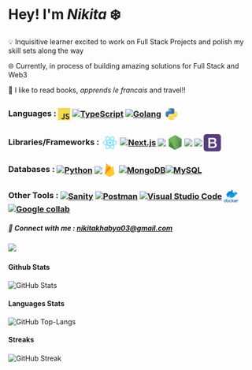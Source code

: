 
# Hey! I'm _Nikita_ ❄️

💡 Inquisitive learner excited to work on Full Stack Projects and polish my skill sets along the way

🌐 Currently, in process of building amazing solutions for Full Stack and Web3

💫 I like to read books, _apprends le francais_ and travel!!

### **Languages** : [<img align="center" src="https://raw.githubusercontent.com/github/explore/80688e429a7d4ef2fca1e82350fe8e3517d3494d/topics/javascript/javascript.png" width="25" alt="JS" />](https://en.wikipedia.org/wiki/JavaScript)  [<img align="center" src="https://upload.wikimedia.org/wikipedia/commons/thumb/4/4c/Typescript_logo_2020.svg/1200px-Typescript_logo_2020.svg.png" width="30" alt="TypeScript" />](https://www.typescriptlang.org/) [<img align="center" src="https://go.dev/images/go-logo-white.svg" width="35" alt="Golang" />](https://go.dev/) [<img align="center" src="https://raw.githubusercontent.com/github/explore/80688e429a7d4ef2fca1e82350fe8e3517d3494d/topics/python/python.png" width="35" alt="Python" />](http://python.org)  

### **Libraries/Frameworks** :   [<img align="center" src="https://raw.githubusercontent.com/github/explore/80688e429a7d4ef2fca1e82350fe8e3517d3494d/topics/react/react.png" width="35" alt="React" />](https://reactjs.org/) [<img align="center" src="https://d2nir1j4sou8ez.cloudfront.net/wp-content/uploads/2021/12/nextjs-boilerplate-logo.png" width="30" alt="Next.js" />](https://nextjs.org/) [<img align="center" src="https://docs.nestjs.com/assets/logo-small.svg" width="35" />](https://nestjs.com/) [<img align="center" src="https://raw.githubusercontent.com/github/explore/80688e429a7d4ef2fca1e82350fe8e3517d3494d/topics/nodejs/nodejs.png" width="30" alt="Nodejs" />](https://nodejs.org/en/) [<img align="center" src="https://cdn.worldvectorlogo.com/logos/fastapi.svg" width="35" />](https://fastapi.tiangolo.com/) [<img align="center" src="https://upload.wikimedia.org/wikipedia/commons/thumb/d/d5/Tailwind_CSS_Logo.svg/2048px-Tailwind_CSS_Logo.svg.png" width="35" />](https://tailwindcss.com/) [<img align="center" src="https://raw.githubusercontent.com/github/explore/80688e429a7d4ef2fca1e82350fe8e3517d3494d/topics/bootstrap/bootstrap.png" width="35" />](https://getbootstrap.com/) 

###  **Databases** : [<img align="center" src="https://www.postgresql.org/media/img/about/press/elephant.png" width="35" alt="Python" />](https://www.postgresql.org/)  [<img align="center" src="https://neo4j.com/wp-content/themes/neo4jweb/v2-templates/brand/assets/logo-section-4.svg" width="35" />](https://neo4j.com/)[<img src="https://raw.githubusercontent.com/github/explore/80688e429a7d4ef2fca1e82350fe8e3517d3494d/topics/firebase/firebase.png" align="center" width="30" alt="Firebase" />](https://firebase.google.com/) [<img align="center" src="https://avatars.githubusercontent.com/u/45120?s=200&v=4" width="30" alt="MongoDB" />](http://www.mongodb.com/)[<img align="center" src="https://cdn.icon-icons.com/icons2/2699/PNG/512/mysql_logo_icon_169941.png" width="65" alt="MySQL" />](https://www.mysql.com/) 

### **Other Tools** : [<img src="https://images.g2crowd.com/uploads/product/image/large_detail/large_detail_96102ac6497377cd53da621075fe828e/sanity.png" align="center" width="34" alt="Sanity" />](https://www.sanity.io/)  [<img src="https://avatars3.githubusercontent.com/u/10251060?s=200&v=4" align="center" width="30" alt="Postman" />](https://www.postman.com/) [<img align="center" src="https://cdn-icons-png.flaticon.com/512/5968/5968705.png" width="28" alt="Visual Studio Code" />](https://www.figma.com/)  [<img src="https://raw.githubusercontent.com/github/explore/80688e429a7d4ef2fca1e82350fe8e3517d3494d/topics/docker/docker.png" align="center" width="30" alt="Docker" />](https://www.docker.com/) [<img src="https://upload.wikimedia.org/wikipedia/commons/thumb/d/d0/Google_Colaboratory_SVG_Logo.svg/1200px-Google_Colaboratory_SVG_Logo.svg.png?20221103151432" align="center" width="60" alt="Google collab" />](https://colab.research.google.com/)  

##### 📧 Connect with me :  nikitakhabya03@gmail.com

![](https://komarev.com/ghpvc/?username=your-github-TechAtikiN)

#### Github Stats
<img src="https://github-readme-stats.vercel.app/api?username=TechAtikiN&show_icons=true&theme=dark" alt="GitHub Stats" align="center" />

#### Languages Stats
<img src="https://github-readme-stats.vercel.app/api/top-langs/?username=TechAtikiN&layout=compact&theme=dark&langs_count=6&hide=jupyter%20notebook,css" alt="GitHub Top-Langs" align="center" />

#### Streaks
<img src="https://github-readme-streak-stats.herokuapp.com/?user=TechAtikiN&theme=dark" alt="GitHub Streak" align="center" />
